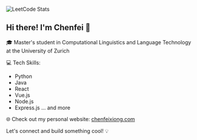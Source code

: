 ![LeetCode Stats](https://leetcard.jacoblin.cool/imred42?theme=wtf&font=JetBrains%20Mono&ext=heatmap)
## Hi there! I'm Chenfei 👋

🎓 Master's student in Computational Linguistics and Language Technology at the University of Zurich

💻 Tech Skills:
- Python
- Java
- React
- Vue.js
- Node.js
- Express.js
... and more

🌐 Check out my personal website: [chenfeixiong.com](https://chenfeixiong.com/)

Let's connect and build something cool! 💡
